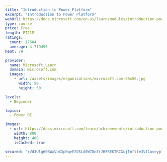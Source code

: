 ```yaml
---
title: "Introduction to Power Platform"
excerpt: "Introduction to Power Platform"
webUrl: https://docs.microsoft.com/en-us/learn/modules/introduction-power-platform/
type: course
price: Free
length: PT21M
ratings:
  count: 17604
  average: 4.719496
heat: 79

provider:
  name: Microsoft Learn
  domain: microsoft.com
  images:
    - url: /assets/images/organizations/microsoft.com-50x50.jpg
      width: 50
      height: 50

levels:
  - Beginner

topics:
  - Power BI

images:
  - url: https://docs.microsoft.com/learn/achievements/introduction-power-platform-social.png
    width: 800
    height: 400
    isCached: true

secured: "rVd3Ulg60BWxVbX3p0qvFZdSLd0W7DnZrJHFREKTRCXujTnftfe3V11uveypl+ZQjQiyXdPX6v3PsB5GSekJhO9aj9VP1C/3Ry3Q3IvN/kGIpvTfA/sryvVoKXvzRhlhI5p/R4DJwLkhEFM0FAOZ2DGqaYiU5YQlD2BCryViMzzqYPDwbOKBAdaR5kWIp2b98sG9ZFsDJN+zOyl20MvCvRdTh8SlknAlcB7fhymXWd9uFxygkso0PUurZt/+ws4fQj36lqm+i+KEZibB65IGtzX2nPjdW9xD0y+trPC+Rb13Vhatqq9aAskkwrU9g4rPfHxTM3g9Jfu6vSurWGJkOqGpH/I1Rp59+OPf/bDYRhEpmTFNlA9MIFVn6QWAQmHuBa5b8XCCaWA3H3xbCZIYSVw7B3H/5N7xYfXnTTRw+I5ppjkVVkQqUEzfjZyzOkAe;Lg0IR2LasT6yGuOzIrhueg=="
---
```


